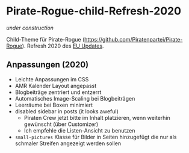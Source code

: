 # Pirate-Rogue-child-Refresh-2020

_under construction_

Child-Theme für Pirate-Rogue (https://github.com/Piratenpartei/Pirate-Rogue). Refresh 2020 des [EU Updates](https://github.com/stoppegp/Pirate-Rogue-child-eu19).

## Anpassungen (2020)

* Leichte Anpassungen im CSS 
* AMR Kalender Layout angepasst
* Blogbeiträge zentriert und entzerrt
* Automatisches Image-Scaling bei Blogbeiträgen
* Leerräume bei Boxen minimiert
* disabled sidebar in posts (it looks aweful)
    * Piraten Crew jetzt bitte im Inhalt platzieren, wenn weiterhin gewünscht (über Customizer)
    * Ich empfehle die Listen-Ansicht zu benutzen
* `small-pictures` Klasse für Bilder in Seiten hinzugefügt die nur als schmaler Streifen angezeigt werden sollen 


